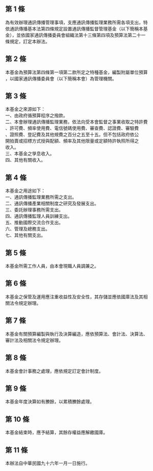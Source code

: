 第 1 條
-------
為有效辦理通訊傳播管理事項，支應通訊傳播監理業務所需各項支出，特  
依通訊傳播基本法第四條規定設置通訊傳播監督管理基金（以下簡稱本基  
金），並依國家通訊傳播委員會組織法第十三條第四項及預算法第二十一  
條規定，訂定本辦法。

第 2 條
-------
本基金為預算法第四條第一項第二款所定之特種基金，編製附屬單位預算  
，以國家通訊傳播委員會（以下簡稱本會）為管理機關。

第 3 條
-------
本基金之來源如下：  
一、由政府循預算程序之撥款。  
二、本會辦理通訊傳播監理業務，依法向受本會監督之事業收取之特許費  
    、許可費、頻率使用費、電信號碼使用費、審查費、認證費、審驗費  
    、證照費、登記費及其他規費之百分之五至十五。但不包括政府依公  
    開拍賣或招標方式授與配額、頻率及其他限量或定額特許執照所得之  
    收入。  
三、本基金之孳息收入。  
四、其他有關收入。

第 4 條
-------
本基金之用途如下：  
一、通訊傳播監理業務所需之支出。  
二、通訊傳播產業相關制度之研究及發展支出。  
三、委託辦理事務所需支出。  
四、通訊傳播監理人員訓練支出。  
五、推動國際交流合作支出。  
六、管理及總務支出。  
七、其他有關支出。

第 5 條
-------
本基金所需工作人員，由本會現職人員調兼之。

第 6 條
-------
本基金之保管及運用應注重收益性及安全性，其存儲並應依國庫法及其相  
關法令規定辦理。

第 7 條
-------
本基金有關預算編製與執行及決算編造，應依預算法、會計法、決算法、  
審計法及相關法令規定辦理。

第 8 條
-------
本基金會計事務之處理，應依規定訂定會計制度。

第 9 條
-------
本基金年度決算如有賸餘，以累積賸餘處理。

第 10 條
--------
本基金結束時，應予結算，其餘存權益應解繳國庫。

第 11 條
--------
本辦法自中華民國九十六年一月一日施行。

